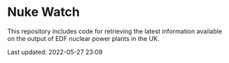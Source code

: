 # Nuke Watch

This repository includes code for retrieving the latest information available on the output of EDF nuclear power plants in the UK.

Last updated: 2022-05-27 23:09